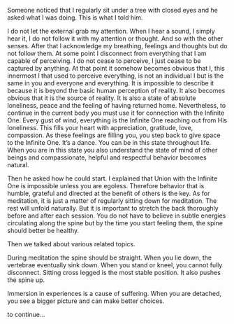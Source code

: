 Someone noticed that I regularly sit under a tree with closed eyes and he asked what I was doing. This is what I told him.

I do not let the external grab my attention. When I hear a sound, I simply hear it, I do not follow it with my attention or thought. And so with the other senses. After that I acknowledge my breathing, feelings and thoughts but do not follow them. At some point I disconnect from everything that I am capable of perceiving. I do not cease to perceive, I just cease to be captured by anything. At that point it somehow becomes obvious that I, this innermost I that used to perceive everything, is not an individual I but is the same in you and everyone and everything. It is impossible to describe it because it is beyond the basic human perception of reality. It also becomes obvious that it is the source of reality. It is also a state of absolute loneliness, peace and the feeling of having returned home. Nevertheless, to continue in the current body you must use it for connection with the Infinite One. Every gust of wind, everything is the Infinite One reaching out from His loneliness. This fills your heart with appreciation, gratitude, love, compassion. As these feelings are filling you, you step back to give space to the Infinite One. It’s a dance. You can be in this state throughout life. When you are in this state you also understand the state of mind of other beings and compassionate, helpful and respectful behavior becomes natural. 

Then he asked how he could start. I explained that Union with the Infinite One is impossible unless you are egoless.  Therefore behavior that is humble, grateful and directed at the benefit of others is the key.
As for meditation, it is just a matter of regularly sitting down for meditation. The rest will unfold naturally. But it is important to stretch the back thoroughly before and after each session. You do not have to believe in subtle energies circulating along the spine but by the time you start feeling them, the spine should better be healthy.

Then we talked about various related topics.

During meditation the spine should be straight. When you lie down, the vertebrae eventually sink down. When you stand or kneel, you cannot fully disconnect. Sitting cross legged is the most stable position. It also pushes the spine up.

Immersion in experiences is a cause of suffering. When you are detached, you see a bigger picture and can make better choices.

to continue…
